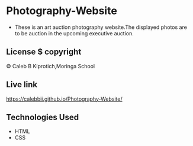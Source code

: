 # Photography-Website
* These is an art auction photography website.The displayed photos are to be auction in the upcoming executive auction.

## License $ copyright
  © Caleb B Kiprotich,Moringa School

## Live link
https://calebbii.github.io/Photography-Website/

## Technologies Used
* HTML
* CSS
